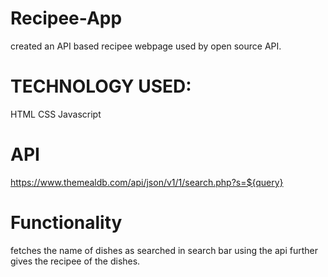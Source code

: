 # Recipee-App
created an API based recipee webpage used by open source API.

# TECHNOLOGY USED:
 HTML
 CSS
 Javascript


# API
https://www.themealdb.com/api/json/v1/1/search.php?s=${query}


# Functionality 
fetches the name of dishes as searched in search bar using the api 
further gives the recipee of the dishes.
